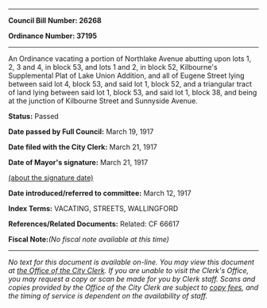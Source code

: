 

********

**Council Bill Number: 26268**
   
**Ordinance Number: 37195**
********

 An Ordinance vacating a portion of Northlake Avenue abutting upon lots 1, 2, 3 and 4, in block 53, and lots 1 and 2, in block 52, Kilbourne's Supplemental Plat of Lake Union Addition, and all of Eugene Street lying between said lot 4, block 53, and said lot 1, block 52, and a triangular tract of land lying between said lot 1, block 53, and said lot 1, block 38, and being at the junction of Kilbourne Street and Sunnyside Avenue.

**Status:** Passed
   
**Date passed by Full Council:** March 19, 1917
   
**Date filed with the City Clerk:** March 21, 1917
   
**Date of Mayor's signature:** March 21, 1917
   
[(about the signature date)](/~public/approvaldate.htm)
   
   
   
**Date introduced/referred to committee:** March 12, 1917
   
   
**Index Terms:** VACATING, STREETS, WALLINGFORD

**References/Related Documents:** Related: CF 66617

**Fiscal Note:**_(No fiscal note available at this time)_
********

_No text for this document is available on-line. You may view this document at [the Office of the City Clerk](http://www.seattle.gov/leg/clerk/contactUs.htm). If you are unable to visit the Clerk's Office, you may request a copy or scan be made for you by Clerk staff. Scans and copies provided by the Office of the City Clerk are subject to [copy fees](http://clerk.seattle.gov/~public/clerkfees.htm), and the timing of service is dependent on the availability of staff._

